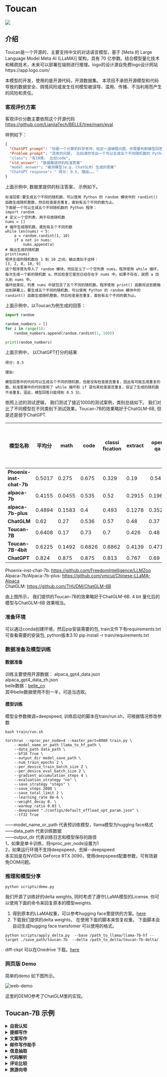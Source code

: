 # Toucan

![](resources/logo.png)


## 介绍

Toucan是一个开源的、主要支持中文的对话语言模型，基于 [Meta 的 Large Language Model Meta AI (LLaMA)] 架构，具有 70 亿参数。结合模型量化技术和稀疏技术，未来可以部署在端侧进行推理。logo的设计源自免费logo设计网站https://app.logo.com/ 	


本模型的开发，使用的是开源代码，开源数据集。 本项目不承担开源模型和代码导致的数据安全、舆情风险或发生任何模型被误导、滥用、传播、不当利用而产生的风险和责任。

### 客观评价方案

客观评价分数主要依照这个开源代码 https://github.com/LianjiaTech/BELLE/tree/main/eval   

样例如下：

```json
{
  "ChatGPT prompt": "你是一个计算机科学老师，给定一道编程问题，你需要判断模型回答能否解决该问题，分数在0到1之间。标准答案仅作为参考。模型回答中的代码步骤可以和标准答案不同，但一定要是正确的。请按照"得分:"这样的形式输出分数",
  "Problem prompt": "具体的问题， 比如请你写出一个可以生成五个不同随机数的 Python 程序。"
  "class": "有10类， 比如code",
  "std_answer": "数据集提供的标准答案"
  "model_answer": "被测模型(e.g. ChatGLM) 生成的答案"
  "ChatGPT response": " 得分: 0.5, 理由。。。"
}
```

上面示例中, 数据里提供的标注答案， 示例如下。 

```
标准回答:要生成五个不同的随机数，可以使用 Python 的 random 模块中的 randint() 函数生成随机整数，然后检查是否重复，直到有五个不同的数为止。
下面是一个可以生成五个不同随机数的 Python 程序：
import random
# 定义一个空列表，用于存放随机数
nums = []
# 循环生成随机数，直到有五个不同的数
while len(nums) < 5:
    a = random.randint(1, 10)
    if a not in nums:
        nums.append(a)
# 输出生成的随机数
print(nums)
程序生成的随机数在 1 到 10 之间，输出类似于这样：   
[3, 2, 8, 10, 9]    
这个程序首先导入了 random 模块，然后定义了一个空列表 nums。程序使用 while 循环，每次生成一个新的随机数 a，然后检查它是否已经存在于 nums 中。如果不存在，就把 a 加入到 nums 中。
循环结束后，列表 nums 中就包含了五个不同的随机数。程序使用 print() 函数将这些数输出到屏幕上。要生成五个不同的随机数，可以使用 Python 的 random 模块中的 randint() 函数生成随机整数，然后检查是否重复，直到有五个不同的数为止。
```

上面示例中，以Toucan为例生成的回答： 
```python
import random

random_numbers = []
for i in range(5):
    random_numbers.append(random.randint(1, 100))

print(random_numbers)
```

上面示例中， 以ChatGPT打分的结果

```
得分: 0.5

理由: 

模型回答中的代码可以生成五个不同的随机数，但是没有检查是否重复，因此有可能生成重复的数。标准答案中的代码使用了 while 循环和 if 语句来检查是否重复，保证了生成的随机数不会重复。因此，模型回答只能得到 0.5 分。
```


依照上述的测试逻辑， 我们测试了接近1000的测试案例，类别总结如下。 我们对比了不同模型在不同类别下测试效果。Toucan-7B的效果略好于ChatGLM-6B, 但是还是弱于ChatGPT.     

| **模型名称**                  | **平均分** | **math** | **code** | **classi fication** | **extract** | **open qa** | **closed qa** | **generation** | **brainstorming** | **rewrite** | **summarization** |  **去除 math 和 code 的平均分** | **注释**                                                               |
|---------------------------|-----------|----------|--------------------|--------------|--------------|----------------|-----------------|--------------------|--------------|--------------------|---------|-------------------------|------------------------------------------------------------------------|
| **Phoenix-inst-chat-7b** |0.5017 | 0.275     | 0.675    | 0.329              | 0.19         |  0.54        | 0.35           | 0.825           | 0.81               | 0.8          | 0.27                 |  0.514                  | num_beams = 4, do_sample = False,min_new_tokens=1,max_new_tokens=512,  |
| **alpaca-7b**            |0.4155 | 0.0455    | 0.535    | 0.52               | 0.2915       | 0.1962       | 0.5146         | 0.475           | 0.3584             | 0.8163       | 0.4026              | 0.4468                  |                                                                        |
| **alpaca-7b-plus**       |0.4894  | 0.1583    | 0.4      | 0.493              | 0.1278       | 0.3524       | 0.4214         | 0.9125          | 0.8571             | 0.8561       | 0.3158              | 0.542                   |                                                                        |
| **ChatGLM**              |0.62 | 0.27      | 0.536    | 0.57               | 0.48         | 0.37         | 0.6            | 0.93            | 0.9                | 0.87         | 0.64                 | 0.67                    |                                                                        |
| **Toucan-7B**          |0.6408 | 0.17      | 0.73     | 0.7                | 0.426        | 0.48         | 0.63           | 0.92            | 0.89               | 0.93         | 0.52                | 0.6886                  |                                                                        |
| **Toucan-7B-4bit**          |0.6225 | 0.1492      | 0.6826     | 0.6862                | 0.4139        | 0.4716         | 0.5711           | 0.9129            | 0.88               | 0.9088         | 0.5487                | 0.6741                  |                                                                        |
| **ChatGPT**              |0.824  | 0.875     | 0.875    | 0.813              | 0.767        | 0.69         | 0.751          | 0.971           | 0.944              | 0.861        | 0.795                | 0.824                   |                                                                        |

Phoenix-inst-chat-7b: https://github.com/FreedomIntelligence/LLMZoo   
Alpaca-7b/Alpaca-7b-plus: https://github.com/ymcui/Chinese-LLaMA-Alpaca   
ChatGLM: https://github.com/THUDM/ChatGLM-6B    

由上图所示， 我们提供的Toucan-7B的效果略好于ChatGLM-6B. 4 bit 量化后的模型与ChatGLM-6B 效果相当。 


### 准备环境

可以通过conda创建环境，然后pip安装需要的包, train文件下有requirements.txt可查看需要的安装包, python版本3.10
pip install -r train/requirements.txt

### 数据准备及模型训练

#### 数据准备

训练主要使用开源数据：
alpaca_gpt4_data.json  
alpaca_gpt4_data_zh.json  
belle数据：[belle_cn](https://huggingface.co/datasets/BelleGroup/train_2M_CN)  
其中belle数据使用不到一半，可适当选取。

#### 模型训练

模型全参数微调+deepspeed, 训练启动的脚本在train/run.sh，可根据情况修改参数  
```
bash train/run.sh
```

```
torchrun --nproc_per_node=4 --master_port=8080 train.py \
    --model_name_or_path llama_to_hf_path \
    --data_path data_path \
    --bf16 True \
    --output_dir model_save_path \
    --num_train_epochs 2 \
    --per_device_train_batch_size 2 \
    --per_device_eval_batch_size 2 \
    --gradient_accumulation_steps 4 \
    --evaluation_strategy "no" \
    --save_strategy "steps" \
    --save_steps 2000 \
    --save_total_limit 2 \
    --learning_rate 8e-6 \
    --weight_decay 0. \
    --warmup_ratio 0.03 \
    --deepspeed "./configs/default_offload_opt_param.json" \
    --tf32 True
```

——model_name_or_path 代表预训练模型，llama模型为hugging face格式  
——data_path 代表训练数据  
——output_dir 代表训练日志和模型保存的路径  
1，如果是单卡训练，将nproc_per_node设置为1  
2，如果运行环境不支持deepspeed，去掉--deepspeed  
本实验是在NVIDIA GeForce RTX 3090，使用deepspeed配置参数，可有效避免OOM问题。  

### 推理和模型分享

```shell
python scripts/demo.py
```

我们开源了训练好的delta weights, 同时考虑了遵守LLaMA模型的License.  你可以使用下面的命令来回复原本的模型weights. 

1.  得到原本的LLaMA权重，可以参考hugging face里提供的方案。[here](https://huggingface.co/docs/transformers/main/model_doc/llama)   
2. 下载我们提供的delta weights， 在使用下面的脚本来恢复权重。 下面脚本会自动生成hugging face transfomer 可以使用的格式。 


```shell
python scripts/apply_delta.py  --base /path_to_llama/llama-7b-hf --target ./save_path/toucan-7b  --delta /path_to_delta/toucan-7b-delta/
```
diff-ckpt 可以在Onedrive 下载。[here](https://1drv.ms/f/s!Ar5igoMgwOq4gdowvr5NQDHOQp2OxQ?e=dzYSuE) 


### 网页版 Demo

简单的demo 如下图所示。

![web-demo](resources/web-demo.gif)


这里的DEMO参考了ChatGLM里的实现。 


## Toucan-7B 示例


<details><summary><b>自我认知</b></summary>

![](resources/Toucan-self.PNG)

</details>

<details><summary><b>提纲写作</b></summary>

![](resources/toucan-blog.PNG)

</details>

<details><summary><b>文案写作</b></summary>

![](resources/toucan-w.PNG)


</details>

<details><summary><b>邮件写作助手</b></summary>

![](resources/Toucan-ew1.PNG)

![](resources/toucan-ew2.PNG)

</details>

<details><summary><b>信息抽取</b></summary>

![](resources/toucan-info.PNG)

</details>

<details><summary><b>代码解析</b></summary>

![](resources/toucan-code1.PNG)

</details>

<details><summary><b>评论比较</b></summary>

![](resources/Toucan-rew.PNG)

</details>

<details><summary><b>旅游向导</b></summary>

![](resources/Toucan-tour.PNG)

</details>
